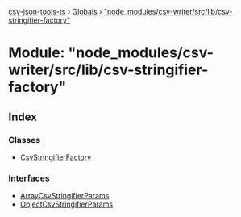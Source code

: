[csv-json-tools-ts](../README.md) › [Globals](../globals.md) › ["node_modules/csv-writer/src/lib/csv-stringifier-factory"](_node_modules_csv_writer_src_lib_csv_stringifier_factory_.md)

# Module: "node_modules/csv-writer/src/lib/csv-stringifier-factory"

## Index

### Classes

* [CsvStringifierFactory](../classes/_node_modules_csv_writer_src_lib_csv_stringifier_factory_.csvstringifierfactory.md)

### Interfaces

* [ArrayCsvStringifierParams](../interfaces/_node_modules_csv_writer_src_lib_csv_stringifier_factory_.arraycsvstringifierparams.md)
* [ObjectCsvStringifierParams](../interfaces/_node_modules_csv_writer_src_lib_csv_stringifier_factory_.objectcsvstringifierparams.md)
